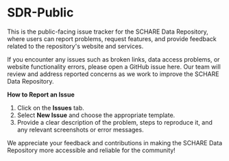 # SDR-Public
This is the public-facing issue tracker for the SCHARE Data Repository, where users can report problems, request features, and provide feedback related to the repository's website and services.

If you encounter any issues such as broken links, data access problems, or website functionality errors, please open a GitHub issue here. Our team will review and address reported concerns as we work to improve the SCHARE Data Repository.

**How to Report an Issue**
1. Click on the **Issues** tab.
2. Select **New Issue** and choose the appropriate template.
3. Provide a clear description of the problem, steps to reproduce it, and any relevant screenshots or error messages.

We appreciate your feedback and contributions in making the SCHARE Data Repository more accessible and reliable for the community!
